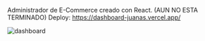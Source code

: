Administrador de E-Commerce creado con React. (AUN NO ESTA TERMINADO)
Deploy: https://dashboard-juanas.vercel.app/

![dashboard](https://user-images.githubusercontent.com/99261724/192585710-9043e44a-e347-4938-bea2-5ef23036a357.jpg)

